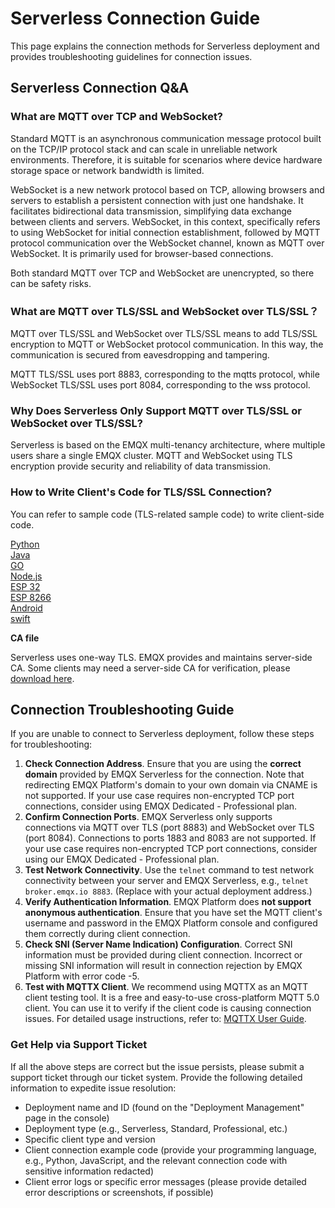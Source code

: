 <!-- markdownlint-disable MD001 -->

# Serverless Connection Guide

This page explains the connection methods for Serverless deployment and provides troubleshooting guidelines for connection issues.

## Serverless Connection Q&A

### What are MQTT over TCP and WebSocket?

Standard MQTT is an asynchronous communication message protocol built on the TCP/IP protocol stack and can scale in unreliable network environments. Therefore, it is suitable for scenarios where device hardware storage space or network bandwidth is limited. 

WebSocket is a new network protocol based on TCP, allowing browsers and servers to establish a persistent connection with just one handshake. It facilitates bidirectional data transmission, simplifying data exchange between clients and servers. WebSocket, in this context, specifically refers to using WebSocket for initial connection establishment, followed by MQTT protocol communication over the WebSocket channel, known as MQTT over WebSocket. It is primarily used for browser-based connections.

Both standard MQTT over TCP and WebSocket are unencrypted, so there can be safety risks.


### What are MQTT over TLS/SSL and WebSocket over TLS/SSL？

MQTT over TLS/SSL and WebSocket over TLS/SSL means to add TLS/SSL encryption to MQTT or WebSocket protocol communication. In this way, the communication is secured from eavesdropping and tampering.

MQTT TLS/SSL uses port 8883, corresponding to the mqtts protocol, while WebSocket TLS/SSL uses port 8084, corresponding to the wss protocol.

### Why Does Serverless Only Support MQTT over TLS/SSL or WebSocket over TLS/SSL?

Serverless is based on the EMQX multi-tenancy architecture, where multiple users share a single EMQX cluster. MQTT and WebSocket using TLS encryption provide security and reliability of data transmission.


### How to Write Client's Code for TLS/SSL Connection?

You can refer to sample code (TLS-related sample code) to write client-side code.

[Python](https://github.com/emqx/MQTT-Client-Examples/tree/master/mqtt-client-Python3)<br>
[Java](https://github.com/emqx/MQTT-Client-Examples/tree/master/mqtt-client-Java)<br>
[GO](https://github.com/emqx/MQTT-Client-Examples/tree/master/mqtt-client-Go)<br>
[Node.js](https://github.com/emqx/MQTT-Client-Examples/tree/master/mqtt-client-Node.js)<br>
[ESP 32](https://github.com/emqx/MQTT-Client-Examples/tree/master/mqtt-client-ESP32)<br>
[ESP 8266](https://github.com/emqx/MQTT-Client-Examples/tree/master/mqtt-client-ESP8266)<br>
[Android](https://github.com/emqx/MQTT-Client-Examples/tree/master/mqtt-client-Android)<br>
[swift](https://github.com/emqx/MQTT-Client-Examples/tree/master/mqtt-client-swift)<br>

**CA file**

Serverless uses one-way TLS. EMQX provides and maintains server-side CA. Some clients may need a server-side CA for verification, please [download here](https://assets.emqx.com/data/emqxsl-ca.crt).

## Connection Troubleshooting Guide

If you are unable to connect to Serverless deployment, follow these steps for troubleshooting:

1. **Check Connection Address**. Ensure that you are using the **correct domain** provided by EMQX Serverless for the connection. Note that redirecting EMQX Platform's domain to your own domain via CNAME is not supported. If your use case requires non-encrypted TCP port connections, consider using EMQX Dedicated - Professional plan.
2. **Confirm Connection Ports**. EMQX Serverless only supports connections via MQTT over TLS (port 8883) and WebSocket over TLS (port 8084). Connections to ports 1883 and 8083 are not supported. If your use case requires non-encrypted TCP port connections, consider using our EMQX Dedicated - Professional plan.
3. **Test Network Connectivity**. Use the `telnet` command to test network connectivity between your server and EMQX Serverless, e.g., `telnet broker.emqx.io 8883`. (Replace with your actual deployment address.)
4. **Verify Authentication Information**. EMQX Platform does **not support anonymous authentication**. Ensure that you have set the MQTT client's username and password in the EMQX Platform console and configured them correctly during client connection.
5. **Check SNI (Server Name Indication) Configuration**. Correct SNI information must be provided during client connection. Incorrect or missing SNI information will result in connection rejection by EMQX Platform with error code -5.
6. **Test with MQTTX Client**. We recommend using MQTTX as an MQTT client testing tool. It is a free and easy-to-use cross-platform MQTT 5.0 client. You can use it to verify if the client code is causing connection issues. For detailed usage instructions, refer to: [MQTTX User Guide](https://chat.openai.com/connect_to_deployments/mqttx.md).

### Get Help via Support Ticket

If all the above steps are correct but the issue persists, please submit a support ticket through our ticket system. Provide the following detailed information to expedite issue resolution:

- Deployment name and ID (found on the "Deployment Management" page in the console)
- Deployment type (e.g., Serverless, Standard, Professional, etc.)
- Specific client type and version
- Client connection example code (provide your programming language, e.g., Python, JavaScript, and the relevant connection code with sensitive information redacted)
- Client error logs or specific error messages (please provide detailed error descriptions or screenshots, if possible)

